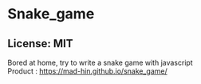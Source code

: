 # Snake_game
## License: MIT
Bored at home, try to write a snake game with javascript\
Product : https://mad-hin.github.io/snake_game/
